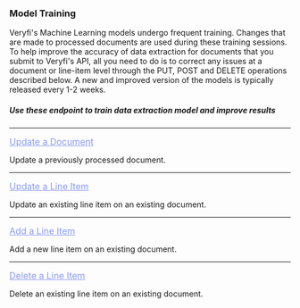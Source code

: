 <h3 className="h3-title" id="api-docs-document-processing">Model Training</h3>

<p className="p-text bold-text">Veryfi's Machine Learning models undergo frequent training. Changes that are made to processed documents are used during these training sessions. To help improve the accuracy of data extraction for documents that you submit to Veryfi's API, all you need to do is to correct any issues at a document or line-item level through the PUT, POST and DELETE operations described below. A new and improved version of the models is typically released every 1-2 weeks.</p>


<h5 className="h5-title">Use these endpoint to train data extraction model and improve results</h5>

---
<a className="p-text-green-link" href="/api/docs/api-docs-v2/#/paths/api-v8-partner-documents-document_id/put" style="color: #8B99EE; font-size: 16px;">Update a Document</a>

<p className="p-text">Update a previously processed document.</p>

---
<a className="p-text-green-link" href="/api/docs/api-docs-v2/#/operations/updateLineItem" style="color: #8B99EE; font-size: 16px;">Update a Line Item</a>

<p className="p-text">Update an existing line item on an existing document.</p>

---
<a className="p-text-green-link" href="/api/docs/api-docs-v2/#/operations/addLineItem" style="color: #8B99EE; font-size: 16px;">Add a Line Item</a>

<p className="p-text">Add a new line item on an existing document.</p>

---
<a className="p-text-green-link" href="/api/docs/api-docs-v2/#/operations/deleteLineItem" style="color: #8B99EE; font-size: 16px;">Delete a Line Item</a>

<p className="p-text">Delete an existing line item on an existing document.</p>